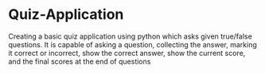 # Quiz-Application
Creating a basic quiz application using python which asks given true/false questions. It is capable of asking a question, collecting the answer, marking it correct or incorrect, show the correct answer, show the current score, and the final scores at the end of questions
